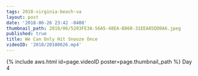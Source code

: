 ```yaml
---
tags: 2018-virginia-beach-va
layout: post
date: '2018-06-26 23:42 -0400'
thumbnail_path: 2018/06/5203FE3A-56A5-48EA-B860-31EEA85DD0A6.jpeg
published: true
title: We Can Only Hit Snooze Once
videoID: '2018/20180626.mp4'
---
```

{% include aws.html id=page.videoID poster=page.thumbnail_path %}
Day 4
